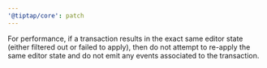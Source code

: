 ```yaml
---
'@tiptap/core': patch
---
```


For performance, if a transaction results in the exact same editor state (either filtered out or failed to apply), then do not attempt to re-apply the same editor state and do not emit any events associated to the transaction.
